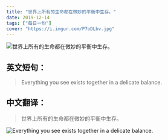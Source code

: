 ```yaml
---
title: "世界上所有的生命都在微妙的平衡中生存。"
date: 2019-12-14
tags: ["每日一句"]
cover: "https://i.imgur.com/P7oDLbv.jpg"
---
```


![世界上所有的生命都在微妙的平衡中生存。](https://i.imgur.com/wCjcKIF.jpg)

## 英文短句：
> Everything you see exists together in a delicate balance.

<!--more-->

## 中文翻译：
> 世界上所有的生命都在微妙的平衡中生存。

![Everything you see exists together in a delicate balance.](https://i.imgur.com/c7cPVeF.jpg)

